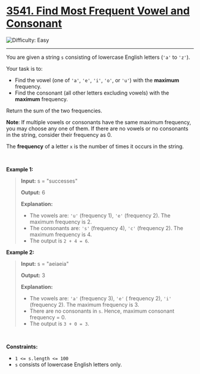 <h1><a href="https://leetcode.com/problems/find-most-frequent-vowel-and-consonant?envType=daily-question&envId=2025-09-13">3541. Find Most Frequent Vowel and Consonant</a></h1>

![Difficulty: Easy](https://img.shields.io/badge/Easy-46c6c2)

---

<p>You are given a string <code>s</code> consisting of lowercase English letters (<code>&#39;a&#39;</code> to <code>&#39;z&#39;</code>). </p>

<p>Your task is to:</p>

<ul>
	<li>Find the vowel (one of <code>&#39;a&#39;</code>, <code>&#39;e&#39;</code>, <code>&#39;i&#39;</code>, <code>&#39;o&#39;</code>, or <code>&#39;u&#39;</code>) with the <strong>maximum</strong> frequency.</li>
	<li>Find the consonant (all other letters excluding vowels) with the <strong>maximum</strong> frequency.</li>
</ul>

<p>Return the sum of the two frequencies.</p>

<p><strong>Note</strong>: If multiple vowels or consonants have the same maximum frequency, you may choose any one of them. If there are no vowels or no consonants in the string, consider their frequency as 0.</p>
The <strong>frequency</strong> of a letter <code>x</code> is the number of times it occurs in the string.
<p>&nbsp;</p>
<p><strong class="example">Example 1:</strong></p>

><p><strong>Input:</strong> <span class="example-io">s = &quot;successes&quot;</span></p>
>
><p><strong>Output:</strong> <span class="example-io">6</span></p>
>
><p><strong>Explanation:</strong></p>
>
><ul>
>	<li>The vowels are: <code>&#39;u&#39;</code> (frequency 1), <code>&#39;e&#39;</code> (frequency 2). The maximum frequency is 2.</li>
>	<li>The consonants are: <code>&#39;s&#39;</code> (frequency 4), <code>&#39;c&#39;</code> (frequency 2). The maximum frequency is 4.</li>
>	<li>The output is <code>2 + 4 = 6</code>.</li>
></ul>

<p><strong class="example">Example 2:</strong></p>

><p><strong>Input:</strong> <span class="example-io">s = &quot;aeiaeia&quot;</span></p>
>
><p><strong>Output:</strong> <span class="example-io">3</span></p>
>
><p><strong>Explanation:</strong></p>
>
><ul>
>	<li>The vowels are: <code>&#39;a&#39;</code> (frequency 3), <code>&#39;e&#39;</code> ( frequency 2), <code>&#39;i&#39;</code> (frequency 2). The maximum frequency is 3.</li>
>	<li>There are no consonants in <code>s</code>. Hence, maximum consonant frequency = 0.</li>
>	<li>The output is <code>3 + 0 = 3</code>.</li>
></ul>

<p>&nbsp;</p>
<p><strong>Constraints:</strong></p>

<ul>
	<li><code>1 &lt;= s.length &lt;= 100</code></li>
	<li><code>s</code> consists of lowercase English letters only.</li>
</ul>
